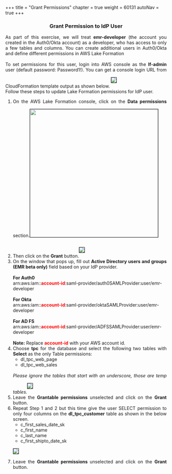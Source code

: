+++
title = "Grant Permissions"
chapter = true
weight = 60131
autoNav = true
+++

<center><h3>Grant Permission to IdP User</h3></center>

<div style="text-align: justify">
    As part of this exercise, we will treat <b>emr-developer</b> (the account you created in the Auth0/Okta account) as a developer, who has access to only a few tables and columns. You can create additional users in Auth0/Okta and define different permissions in AWS Lake Formation
  <br/><br/>To set permissions for this user, login into AWS console as the <b>lf-admin</b> user (default password: Password1!). You can get a console login URL from CloudFormation template output as shown below.
    <img src="/images/cfn-complete-3.png" style="margin:15px 0px; border:1px solid black"/>
    <br/>Follow these steps to update Lake Formation permissions for IdP user.
    <ol>
        <li>On the AWS Lake Formation console, click on the <b>Data permissions</b> section.<img src="/images/DataPermissions.png" height="400" style="margin:15px 0px; border:1px solid black"/></li>
        <li>Then click on the <b>Grant</b> button.<img src="/images/DataPermissions-Grant.png" style="margin:15px 0px; border:1px solid black"/></li>
        <li>On the window that pops up, fill out <b>Active Directory users and groups (EMR beta only)</b> field based on your IdP provider.
        <br/><br/><b>For Auth0</b><br/>
        arn:aws:iam::<b style="color:red">account-id</b>:saml-provider/auth0SAMLProvider:user/emr-developer
        <br/><br/><b>For Okta</b><br/>
        arn:aws:iam::<b style="color:red">account-id</b>:saml-provider/oktaSAMLProvider:user/emr-developer
        <br/><br/><b>For AD FS</b><br/>
        arn:aws:iam::<b style="color:red">account-id</b>:saml-provider/ADFSSAMLProvider:user/emr-developer
        <br/><br/><b>Note:</b> Replace <b style="color:red">account-id</b> with your AWS account id.</li>
        <li>Choose <b>tpc</b> for the database and select the following two tables with <b>Select</b> as the only Table permissions:
            <ul>
                <li>dl_tpc_web_page</li>
                <li>dl_tpc_web_sales</li>
            </ul><br/><i>Please ignore the tables that start with an underscore, those are temp tables.</i><img src="/images/lf-emr-grant-SELECT-twotables.png" style="margin:15px 0px; border:1px solid black"/></li>
        <li>Leave the <b>Grantable permissions</b> unselected and click on the <b>Grant</b> button.</li>
        <li>Repeat Step 1 and 2 but this time give the user SELECT permission to only four columns on the <b>dl_tpc_customer</b> table as shown in the below screen.
        <ul>
            <li>c_first_sales_date_sk</li>
            <li>c_first_name</li>
            <li>c_last_name</li>
            <li>c_first_shipto_date_sk</li>
        </ul><img src="/images/lf-emr-grant-SELECT-columns.png" style="margin:15px 0px; border:1px solid black"/></li>
        <li>Leave the <b> Grantable permissions </b> unselected and click on the <b>Grant</b> button.</li>
    </ol>
</div>

